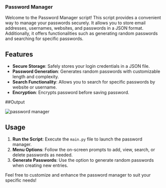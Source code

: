### Password Manager

Welcome to the Password Manager script! This script provides a convenient way to manage your passwords securely. It allows you to store email addresses, usernames, websites, and passwords in a JSON format. Additionally, it offers functionalities such as generating random passwords and searching for specific passwords.

## Features

- **Secure Storage**: Safely stores your login credentials in a JSON file.
- **Password Generation**: Generates random passwords with customizable length and complexity.
- **Search Functionality**: Allows you to search for specific passwords by website or username.
- **Encryption**: Encrypts password before saving password.

##Output

![password manager](https://github.com/Baniya-sen/Basic-Utility-Scripts/assets/144620117/2b304310-df59-433c-8a25-0161019b63f9)

## Usage

1. **Run the Script**: Execute the `main.py` file to launch the password manager.
2. **Menu Options**: Follow the on-screen prompts to add, view, search, or delete passwords as needed.
3. **Generate Passwords**: Use the option to generate random passwords when creating new entries.

Feel free to customize and enhance the password manager to suit your specific needs!
